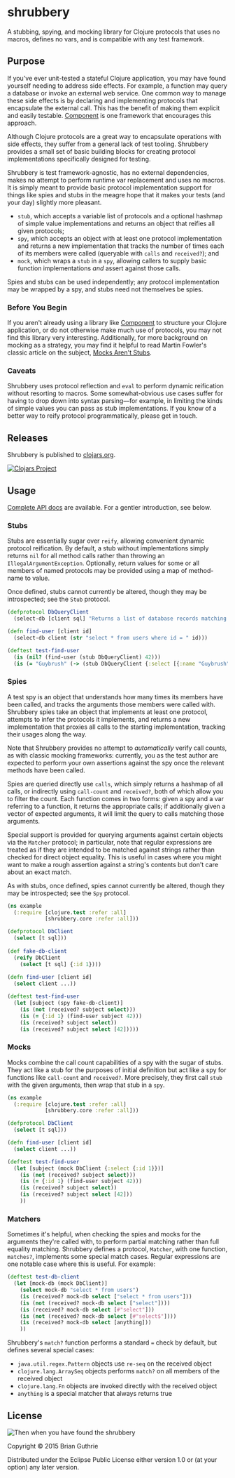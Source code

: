 # shrubbery

A stubbing, spying, and mocking library for Clojure protocols that uses no macros, defines no vars, and is compatible
with any test framework.

## Purpose

If you've ever unit-tested a stateful Clojure application, you may have found yourself needing to address side effects.
For example, a function may query a database or invoke an external web service. One common way to manage these side
effects is by declaring and implementing protocols that encapsulate the external call. This has the benefit of making
them explicit and easily testable. [Component](https://github.com/stuartsierra/component) is one framework that
encourages this approach.

Although Clojure protocols are a great way to encapsulate operations with side effects, they suffer from a general
lack of test tooling. Shrubbery provides a small set of basic building blocks for creating protocol implementations
specifically designed for testing.

Shrubbery is test framework-agnostic, has no external dependencies, makes no attempt to perform runtime var replacement
and uses no macros. It is simply meant to provide basic protocol implementation support for things like spies and stubs
in the meagre hope that it makes your tests (and your day) slightly more pleasant.

 * `stub`, which accepts a variable list of protocols and a optional hashmap of simple value implementations and
   returns an object that reifies all given protocols;
 * `spy`, which accepts an object with at least one protocol implementation and returns a new implementation that 
   tracks the number of times each of its members were called (queryable with `calls` and `received?`); and
 * `mock`, which wraps a `stub` in a `spy`, allowing callers to supply basic function implementations _and_ assert
   against those calls.
 
Spies and stubs can be used independently; any protocol implementation may be wrapped by a spy, and stubs need not
themselves be spies.

### Before You Begin

If you aren't already using a library like [Component](https://github.com/stuartsierra/component) to structure your 
Clojure application, or do not otherwise make much use of protocols, you may not find this library very interesting. 
Additionally, for more background on mocking as a strategy, you may find it helpful to read Martin Fowler's classic
article on the subject, [Mocks Aren't Stubs](http://martinfowler.com/articles/mocksArentStubs.html).

### Caveats

Shrubbery uses protocol reflection and `eval` to perform dynamic reification without resorting to macros. Some
somewhat-obvious use cases suffer for having to drop down into syntax parsing––for example, in limiting the kinds of
simple values you can pass as stub implementations. If you know of a better way to reify protocol programmatically,
please get in touch.

## Releases

Shrubbery is published to [clojars.org](https://clojars.org/com.gearswithingears/shrubbery).

[![Clojars Project](http://clojars.org/com.gearswithingears/shrubbery/latest-version.svg)](http://clojars.org/com.gearswithingears/shrubbery)

## Usage

[Complete API docs](https://bguthrie.github.io/shrubbery/) are available. For a gentler introduction, see below.

### Stubs

Stubs are essentially sugar over `reify`, allowing convenient dynamic protocol reification. By default,
a stub without implementations simply returns `nil` for all method calls rather than throwing an
`IllegalArgumentException`. Optionally, return values for some or all members of named protocols may be provided using a 
map of method-name to value.

Once defined, stubs cannot currently be altered, though they may be introspected; see the `Stub` protocol.

```clojure
(defprotocol DbQueryClient
  (select-db [client sql] "Returns a list of database records matching the given query."))

(defn find-user [client id]
  (select-db client (str "select * from users where id = " id)))

(deftest test-find-user
  (is (nil? (find-user (stub DbQueryClient) 42)))
  (is (= "Guybrush" (-> (stub DbQueryClient {:select [{:name "Guybrush"}]}) (find-user 42) (first) (:name)))))
```

### Spies

A test spy is an object that understands how many times its members have been called, and tracks the arguments those
members were called with. Shrubbery spies take an object that implements at least one protocol, attempts to infer the
protocols it implements, and returns a new implementation that proxies all calls to the starting implementation, tracking
their usages along the way. 

Note that Shrubbery provides no attempt to _automatically_ verify call counts, as with classic mocking frameworks: 
currently, you as the test author are expected to perform your own assertions against the spy once the relevant methods
have been called.

Spies are queried directly use `calls`, which simply returns a hashmap of all calls, or indirectly using `call-count` 
and `received?`, both of which allow you to filter the count. Each function comes in two forms: given a
spy and a var referring to a function, it returns the appropriate calls; if additionally given a vector of expected 
arguments, it will limit the query to calls matching those arguments.

Special support is provided for querying arguments against certain objects via the `Matcher` protocol; in particular, 
note that regular expressions are treated as if they are intended to be matched against strings rather than checked 
for direct object equality. This is useful in cases where you might want to make a rough assertion against a string's
contents but don't care about an exact match.

As with stubs, once defined, spies cannot currently be altered, though they may be introspected; see the `Spy` protocol.
 
```clojure
(ns example
  (:require [clojure.test :refer :all]
            [shrubbery.core :refer :all]))

(defprotocol DbClient
  (select [t sql]))
  
(def fake-db-client
  (reify DbClient
    (select [t sql] {:id 1})))
    
(defn find-user [client id]
  (select client ...))

(deftest test-find-user
  (let [subject (spy fake-db-client)]
    (is (not (received? subject select)))
    (is (= {:id 1} (find-user subject 42)))
    (is (received? subject select))
    (is (received? subject select [42]))))
```

### Mocks

Mocks combine the call count capabilities of a spy with the sugar of stubs. They act like a stub for the purposes of
initial definition but act like a spy for functions like `call-count` and `received?`. More precisely, they first
call `stub` with the given arguments, then wrap that stub in a `spy`.

```clojure
(ns example
  (:require [clojure.test :refer :all]
            [shrubbery.core :refer :all]))

(defprotocol DbClient
  (select [t sql]))

(defn find-user [client id]
  (select client ...))

(deftest test-find-user
  (let [subject (mock DbClient {:select {:id 1}})]
    (is (not (received? subject select)))
    (is (= {:id 1} (find-user subject 42)))
    (is (received? subject select))
    (is (received? subject select [42]))
    ))
```

### Matchers

Sometimes it's helpful, when checking the spies and mocks for the arguments they're called with, to perform partial
matching rather than full equality matching. Shrubbery defines a protocol, `Matcher`, with one function, `matches?`,
implements some special match cases. Regular expressions are one notable case where this is useful. For example:

```clojure
(deftest test-db-client
  (let [mock-db (mock DbClient)]
    (select mock-db "select * from users")
    (is (received? mock-db select ["select * from users"]))
    (is (not (received? mock-db select ["select"])))
    (is (received? mock-db select [#"select"]))
    (is (not (received? mock-db select [#"select$"])))
    (is (received? mock-db select [anything]))
    ))
```

Shrubbery's `match?` function performs a standard `=` check by default, but defines several special cases:

 * `java.util.regex.Pattern` objects use `re-seq` on the received object
 * `clojure.lang.ArraySeq` objects performs `match?` on all members of the received object
 * `clojure.lang.Fn` objects are invoked directly with the received object
 * `anything` is a special matcher that always returns true
 
## License

![Then when you have found the shrubbery](https://31.media.tumblr.com/e72f365e1656130bbaebd2a2431c958b/tumblr_nia9ciTmpj1u0k6deo4_250.gif)

Copyright © 2015 Brian Guthrie

Distributed under the Eclipse Public License either version 1.0 or (at
your option) any later version.
